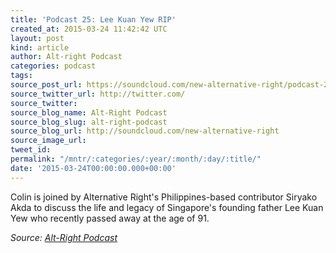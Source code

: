 ```yaml
---
title: 'Podcast 25: Lee Kuan Yew RIP'
created_at: 2015-03-24 11:42:42 UTC
layout: post
kind: article
author: Alt-right Podcast
categories: podcast
tags: 
source_post_url: https://soundcloud.com/new-alternative-right/podcast-25-lee-kuan-yew
source_twitter_url: http://twitter.com/
source_twitter: 
source_blog_name: Alt-Right Podcast
source_blog_slug: alt-right-podcast
source_blog_url: http://soundcloud.com/new-alternative-right
source_image_url: 
tweet_id: 
permalink: "/mntr/:categories/:year/:month/:day/:title/"
date: '2015-03-24T00:00:00.000+00:00'
---
```

Colin is joined by Alternative Right's Philippines-based contributor Siryako Akda to discuss the life and legacy  of Singapore's founding father Lee Kuan Yew who recently passed away at the age of 91.<div class="">
    <i>Source: <a href="http://soundcloud.com/new-alternative-right">Alt-Right Podcast</a></i>
</div>
